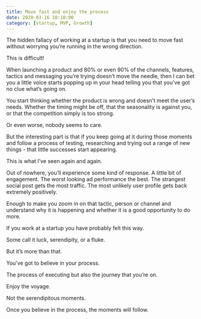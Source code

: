 ```yaml
---
title: Move fast and enjoy the process
date: 2020-03-16 10:10:00
category: [startup, MVP, Growth]
---
```


The hidden fallacy of working at a startup is that you need to move fast without worrying you’re running in the wrong direction.

This is difficult!

When launching a product and 80% or even 90% of the channels, features, tactics and messaging you’re trying doesn’t move the needle, then I can bet you a little voice starts popping up in your head telling you that you’ve got no clue what’s going on.

You start thinking whether the product is wrong and doesn’t meet the user’s needs. Whether the timing might be off, that the seasonality is against you, or that the competition simply is too strong.

Or even worse, nobody seems to care.

But the interesting part is that if you keep going at it during those moments and follow a process of testing, researching and trying out a range of new things - that little successes start appearing.

This is what I’ve seen again and again.

Out of nowhere, you’ll experience some kind of response. A little bit of engagement. The worst looking ad performance the best. The strangest social post gets the most traffic. The most unlikely user profile gets back extremely positively.

Enough to make you zoom in on that tactic, person or channel and understand why it is happening and whether it is a good opportunity to do more.

If you work at a startup you have probably felt this way.

Some call it luck, serendipity, or a fluke.

But it’s more than that.

You’ve got to believe in your process.

The process of executing but also the journey that you’re on. 

Enjoy the voyage.

Not the serendipitous moments.

Once you believe in the process, the moments will follow.
